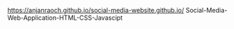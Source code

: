 https://anjanraoch.github.io/social-media-website.github.io/
Social-Media-Web-Application-HTML-CSS-Javascipt
